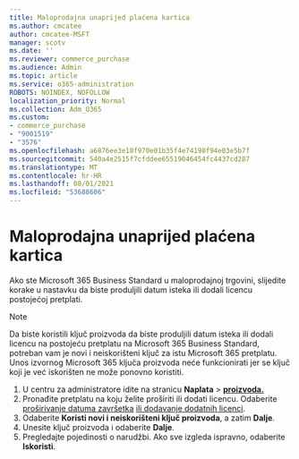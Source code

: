 ```yaml
---
title: Maloprodajna unaprijed plaćena kartica
ms.author: cmcatee
author: cmcatee-MSFT
manager: scotv
ms.date: ''
ms.reviewer: commerce_purchase
ms.audience: Admin
ms.topic: article
ms.service: o365-administration
ROBOTS: NOINDEX, NOFOLLOW
localization_priority: Normal
ms.collection: Adm_O365
ms.custom:
- commerce_purchase
- "9001519"
- "3576"
ms.openlocfilehash: a6876ee3e10f970e01b35f4e74198f94e03e5b7f
ms.sourcegitcommit: 540a4e2515f7cfddee65519046454fc4437cd287
ms.translationtype: MT
ms.contentlocale: hr-HR
ms.lasthandoff: 08/01/2021
ms.locfileid: "53688606"
---
```

# <a name="retail-prepaid-card"></a>Maloprodajna unaprijed plaćena kartica

Ako ste Microsoft 365 Business Standard u maloprodajnoj trgovini, slijedite korake u nastavku da biste produljili datum isteka ili dodali licencu postojećoj pretplati.

> [!NOTE]
> Da biste koristili ključ proizvoda da biste produljili datum isteka ili dodali licencu na postojeću pretplatu na Microsoft 365 Business Standard, potreban vam je novi i neiskorišteni ključ za istu Microsoft 365 pretplatu. Unos izvornog Microsoft 365 ključa proizvoda neće funkcionirati jer se ključ koji je već iskorišten ne može ponovno koristiti.

1. U centru za administratore idite na stranicu **Naplata**  >  **[proizvoda.](https://go.microsoft.com/fwlink/p/?linkid=842054)**
2. Pronađite pretplatu na koju želite proširiti ili dodati licencu. Odaberite [proširivanje datuma završetka](https://go.microsoft.com/fwlink/p/?linkid=842054) [ili dodavanje dodatnih licenci](https://go.microsoft.com/fwlink/p/?linkid=842054).
3. Odaberite **Koristi novi i neiskorišteni ključ proizvoda**, a zatim **Dalje**.
4. Unesite ključ proizvoda i odaberite **Dalje**.
5. Pregledajte pojedinosti o narudžbi. Ako sve izgleda ispravno, odaberite **Iskoristi**.